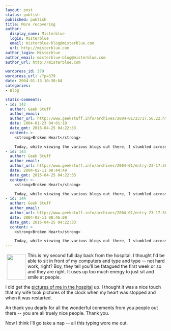 ```yaml
---
layout: post
status: publish
published: publish
title: More recovering
author:
  display_name: Misterblue
  login: Misterblue
  email: misterblue-blog@misterblue.com
  url: http://misterblue.com
author_login: Misterblue
author_email: misterblue-blog@misterblue.com
author_url: http://misterblue.com

wordpress_id: 379
wordpress_url: /?p=379
date: 2004-01-13 10:30:04
categories:
- Blog

static-comments:
- id: 142
  author: Geek Stuff
  author_email: 
  author_url: http://www.geekstuff.info/archives/2004-01/23/17.56.22.html
  date: 2004-01-23 04:01:10
  date_gmt: 2015-04-25 04:22:33
  content: >-
    <strong>Broken Heart</strong>

    Today, while viewing the various blogs out there, I stumbled across one, Misterblue, which had a most shocking story to tell. It's author had suffered a heart attack, undergone surgery, and is recovering. And he blogged about it. Words fail...
- id: 143
  author: Geek Stuff
  author_email: 
  author_url: http://www.geekstuff.info/archives/2004-01/entry-23-17.56.22.html
  date: 2004-02-11 08:44:49
  date_gmt: 2015-04-25 04:22:33
  content: >-
    <strong>Broken Heart</strong>

    Today, while viewing the various blogs out there, I stumbled across one, Misterblue, which had a most shocking story to tell. It's author had suffered a heart attack, undergone surgery, and is recovering. And he blogged about it. Words fail...
- id: 144
  author: Geek Stuff
  author_email: 
  author_url: http://www.geekstuff.info/archives/2004-01/entry-23-17.56.22.html
  date: 2004-02-11 08:46:00
  date_gmt: 2015-04-25 04:22:33
  content: >
    <strong>Broken Heart</strong>

    Today, while viewing the various blogs out there, I stumbled across one, Misterblue, which had a most shocking story to tell. It's author had suffered a heart attack, undergone surgery, and is recovering. And he blogged about it. Words fail...
---
```

<a href="http://pics.misterblue.com/onepic/20040101-Heart/w480/h640/IMG_3705.jpg"
      target="onepic">
    <img src="http://pics.misterblue.com/20040101-Heart/60/80/IMG_3705.jpg"
            style="float: left; margin: 5px" height="80" width="60" alt=""/>
</a>
<p>
This is my second full day back from the hospital.
I thought I'd be able to sit in front of my computers and type and type -- not hard work, right?
Boy, they tell you'll be fatagued the first week or so and they are  right.
It uses up too much energy to just sit and smile at people.
</p>
<p>
I did get the 
<a href="http://pics.misterblue.com/20040101-Heart/">pictures of me in the hospital</a>
up.
I thought it was a nice touch that my wife took pictures of the clock when my heart was stopped and when it was restarted.
</p>
<p>
An thank you dearly for all the wonderful comments from you people out there -- you are all truely nice people.  Thank you.
</p>
<p>
Now I think I'll go take a nap -- all this typing wore me out.
</p>
